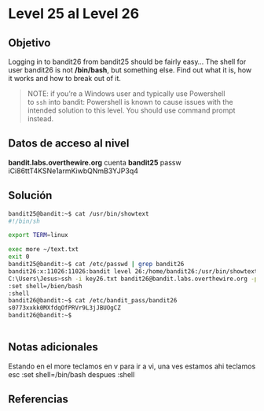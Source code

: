 # Level 25 al Level 26

## Objetivo 
Logging in to bandit26 from bandit25 should be fairly easy… The shell for user bandit26 is not **/bin/bash**, but something else. Find out what it is, how it works and how to break out of it.

> NOTE: if you’re a Windows user and typically use Powershell to `ssh` into bandit: Powershell is known to cause issues with the intended solution to this level. You should use command prompt instead.
## Datos de acceso al nivel
**bandit.labs.overthewire.org**
cuenta
**bandit25**
passw
iCi86ttT4KSNe1armKiwbQNmB3YJP3q4

## Solución 
```bash
bandit25@bandit:~$ cat /usr/bin/showtext
#!/bin/sh

export TERM=linux

exec more ~/text.txt
exit 0
bandit25@bandit:~$ cat /etc/passwd | grep bandit26
bandit26:x:11026:11026:bandit level 26:/home/bandit26:/usr/bin/showtext
C:\Users\Jesus>ssh -i key26.txt bandit26@bandit.labs.overthewire.org -p 2220
:set shell=/bien/bash
:shell 
bandit26@bandit:~$ cat /etc/bandit_pass/bandit26
s0773xxkk0MXfdqOfPRVr9L3jJBUOgCZ
bandit26@bandit:~$
 
```

## Notas adicionales
Estando en el more teclamos en v para ir a vi, una ves estamos ahi teclamos esc :set shell=/bin/bash despues :shell
## Referencias 
